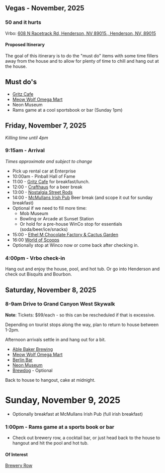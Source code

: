 ## Vegas - November, 2025
### 50 and it hurts

Vrbo: [608 N Racetrack Rd, Henderson, NV 89015,, Henderson, NV, 89015](https://www.google.com/maps/place/608+N+Racetrack+Rd,+Henderson,+NV+89015/@36.0641296,-114.952798,17z/data=!3m1!4b1!4m6!3m5!1s0x80c8d6563f7fa833:0x33fdc98c801348d4!8m2!3d36.0641253!4d-114.9502177!16s%2Fg%2F11crwmhqhk?entry=ttu&g_ep=EgoyMDI1MDkxNy4wIKXMDSoASAFQAw%3D%3D)

#### Proposed Itinerary

The goal of this itinerary is to do the "must do" items with some time fillers away from the house and to allow for plenty of time to chill and hang out at the house.

## Must do's

- [Gritz Cafe](http://www.gritzcafe.com/)
- [Meow Wolf Omega Mart](https://meowwolf.com/visit/las-vegas)
- Neon Museum
- Rams game at a cool sportsbook or bar (Sunday 1pm)

## Friday, November 7, 2025
_Killing time until 4pm_

### 9:15am - Arrival
_Times approximate and subject to change_

- Pick up rental car at Enterprise
- 10:00am - Pinball Hall of Fame
- 11:00 - [Gritz Cafe](http://www.gritzcafe.com/) for breakfast/lunch.
- 12:00 - [Crafthaus](https://www.crafthausbrewery.com/copy-of-arts-district-taproom) for a beer break
- 13:00 - [Nostalgia Street Rods](http://nostalgiastreetrods.com/)
- 14:00 - [McMullans Irish Pub](http://www.mcmullansirishpub.com/) Beer break (and scope it out for sunday breakfast)
- Optional if we need to fill more time:
  - Mob Museum
  - Bowling or Arcade at Sunset Station
  - Or hold for a pre-house WinCo stop for essentials (soda/beer/ice/snacks)
- 15:00 - [Ethel M Chocolate Factory & Cactus Garden](https://www.ethelm.com/en-us)
- 16:00 [World of Scoops](http://www.worldofscoopz.com/)
- Optionally stop at Winco now or come back after checking in.

### 4:00pm - Vrbo check-in

Hang out and enjoy the house, pool, and hot tub. Or go into Henderson and check out Bisquits and Bourbon.

## Saturday, November 8, 2025

### 8-9am Drive to Grand Canyon West Skywalk

**Note**: Tickets: $99/each - so this can be rescheduled if that is excessive.

Depending on tourist stops along the way, plan to return to house between 1-2pm.

Afternoon arrivals settle in and hang out for a bit.

- [Able Baker Brewing]()
- [Meow Wolf Omega Mart](https://meowwolf.com/visit/las-vegas)
- [Berlin Bar](https://www.berlinlv.com)
- [Neon Museum]()
- [Brewdog]() - Optional

Back to house to hangout, cake at midnight.

# Sunday, November 9, 2025

- Optionally breakfast at McMullans Irish Pub (full irish breakfast)

### 1:00pm - Rams game at a sports book or bar

- Check out brewery row, a cocktail bar, or just head back to the house to hangout and hit the pool and hot tub.

#### Of Interest

[Brewery Row](https://www.lasvegasnevada.gov/News/Blog/Detail/brewery-row)
